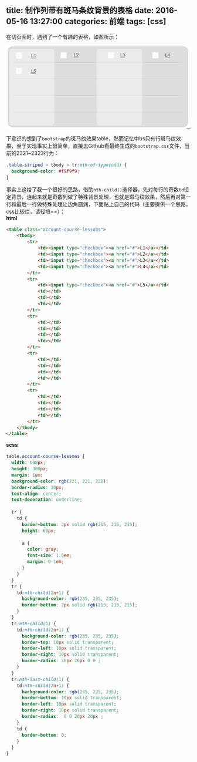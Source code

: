 title: 制作列带有斑马条纹背景的表格
date: 2016-05-16 13:27:00
categories: 前端
tags: [css]
---
在切页面时，遇到了一个有趣的表格，如图所示：
<!-- more -->
![](/img/table-with-striped-lines0.png)  

下意识的想到了`bootstrap`的斑马纹效果table，然而记忆中bs只有行斑马纹效果，至于实现事实上很简单，直接去Github看最终生成的`bootstrap.css`文件，当前的2321~2323行为：
```css
.table-striped > tbody > tr:nth-of-type(odd) {
  background-color: #f9f9f9;
}
```

事实上这给了我一个很好的思路，借助`nth-child()`选择器，先对每行的奇数`td`设定背景，连起来就是奇数列做了特殊背景处理，也就是斑马纹效果，然后再对第一行和最后一行做特殊处理让边角圆润，下面贴上自己的代码（主要提供一个思路，css比较烂，请轻喷==）：  
__html__
```html
<table class="account-course-lessons">
    <tbody>
        <tr>
            <td><input type="checkbox"><a href="#">L1</a></td>
            <td><input type="checkbox"><a href="#">L2</a></td>
            <td><input type="checkbox"><a href="#">L3</a></td>
            <td><input type="checkbox"><a href="#">L4</a></td>
        </tr>
        <tr>
            <td><input type="checkbox"><a href="#">L5</a></td>
            <td></td>
            <td></td>
            <td></td>
        </tr>
        <tr>
            <td></td>
            <td></td>
            <td></td>
            <td></td>
        </tr>
        <tr>
            <td></td>
            <td></td>
            <td></td>
            <td></td>
        </tr>
        <tr>
            <td></td>
            <td></td>
            <td></td>
            <td></td>
        </tr>
    </tbody>
</table>
```
__scss__  
```scss
table.account-course-lessons {
  width: 600px;
  height: 300px;
  margin: 1em;
  background-color: rgb(221, 221, 221);
  border-radius: 10px;
  text-align: center;
  text-decoration: underline;

  tr {
    td {
      border-bottom: 2px solid rgb(215, 215, 215);
      height: 60px;

      a {
        color: gray;
        font-size: 1.5em;
        margin: 0 1em;
      }
    }
  }
  tr {
    td:nth-child(2n+1) {
      background-color: rgb(235, 235, 235);
      border-bottom: 2px solid rgb(215, 215, 215);
    }
  }
  tr:nth-child(1) {
    td:nth-child(2n+1) {
      background-color: rgb(235, 235, 235);
      border-top: 10px solid transparent;
      border-left: 10px solid transparent;
      border-right: 10px solid transparent;
      border-radius: 20px 20px 0 0 ;
    }
  }
  tr:nth-last-child(1) {
    td:nth-child(2n+1) {
      background-color: rgb(235, 235, 235);
      border-bottom: 10px solid transparent;
      border-left: 10px solid transparent;
      border-right: 10px solid transparent;
      border-radius:  0 0 20px 20px ;
    }
    td {
      border-bottom: 0;
    }
  }
}
```
